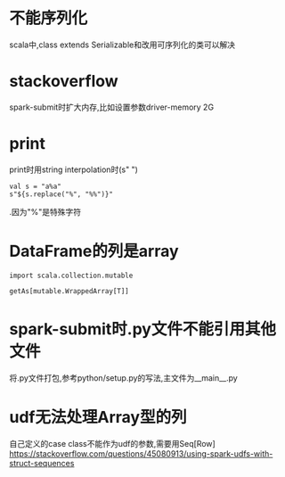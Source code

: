 # 不能序列化
scala中,class extends Serializable和改用可序列化的类可以解决

# stackoverflow
spark-submit时扩大内存,比如设置参数driver-memory 2G 

# print
print时用string interpolation时(s"  ")
```
val s = "a%a"
s"${s.replace("%", "%%")}"
```
.因为"%"是特殊字符

# DataFrame的列是array
```
import scala.collection.mutable

getAs[mutable.WrappedArray[T]]
```

# spark-submit时.py文件不能引用其他文件
将.py文件打包,参考python/setup.py的写法,主文件为__main__.py

# udf无法处理Array型的列
自己定义的case class不能作为udf的参数,需要用Seq\[Row\]  
https://stackoverflow.com/questions/45080913/using-spark-udfs-with-struct-sequences
